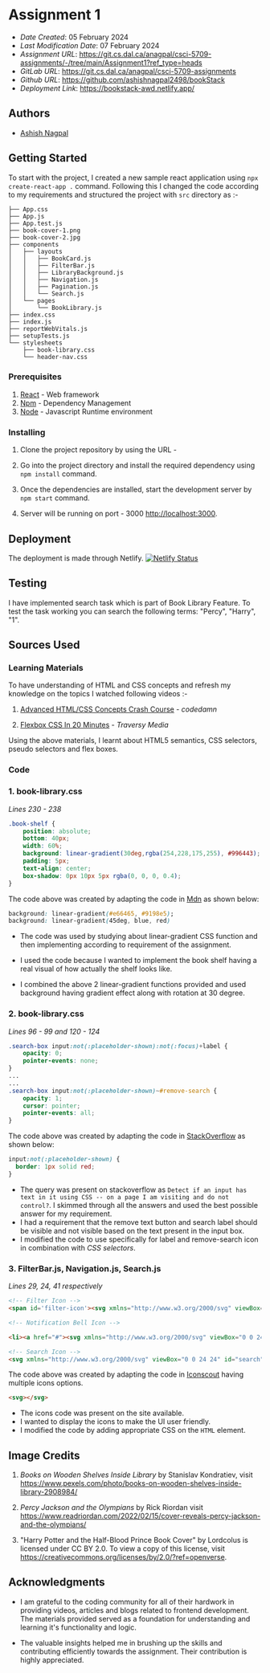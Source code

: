 
# Assignment 1

* *Date Created*: 05 February 2024
* *Last Modification Date*: 07 February 2024
* *Assignment URL*: https://git.cs.dal.ca/anagpal/csci-5709-assignments/-/tree/main/Assignment1?ref_type=heads
* *GitLab URL*: https://git.cs.dal.ca/anagpal/csci-5709-assignments
* *Github URL*: https://github.com/ashishnagpal2498/bookStack
* *Deployment Link*: https://bookstack-awd.netlify.app/


## Authors

* [Ashish Nagpal](ashish.nagpal@dal.ca)

## Getting Started

To start with the project, I created a new sample react application using ```npx create-react-app .``` command. Following this I changed the code according to my requirements and structured the project with ``src`` directory as :-
```
├── App.css
├── App.js
├── App.test.js
├── book-cover-1.png
├── book-cover-2.jpg
├── components
│   ├── layouts
│   │   ├── BookCard.js
│   │   ├── FilterBar.js
│   │   ├── LibraryBackground.js
│   │   ├── Navigation.js
│   │   ├── Pagination.js
│   │   └── Search.js
│   └── pages
│       └── BookLibrary.js
├── index.css
├── index.js
├── reportWebVitals.js
├── setupTests.js
└── stylesheets
    ├── book-library.css
    └── header-nav.css
```

### Prerequisites

1. [React](https://legacy.reactjs.org/docs/getting-started.html/) - Web framework
2. [Npm](https://docs.npmjs.com//) - Dependency Management
3. [Node](https://nodejs.org/docs/latest/api/) - Javascript Runtime environment

### Installing

1. Clone the project repository by using the URL - 

2. Go into the project directory and install the required dependency using ```npm install``` command.

3. Once the dependencies are installed, start the development server by ```npm start``` command.

4. Server will be running on port - 3000 [http://localhost:3000](http://localhost:3000). 

## Deployment

The deployment is made through Netlify. 
[![Netlify Status](https://api.netlify.com/api/v1/badges/91e4c658-01a7-4e65-a1eb-f70557c9f365/deploy-status)](https://app.netlify.com/sites/bookstack-awd/deploys)

## Testing
I have implemented search task which is part of Book Library Feature. To test the task working you can search the following terms: "Percy", "Harry", "1".

## Sources Used

### Learning Materials
To have understanding of HTML and CSS concepts and refresh my knowledge on the topics I watched following videos :-
1. [Advanced HTML/CSS Concepts Crash Course](https://www.youtube.com/watch?v=XhqEuyWjbdo) - *codedamn*

2. [Flexbox CSS In 20 Minutes](https://www.youtube.com/watch?v=JJSoEo8JSnc) - *Traversy Media*

Using the above materials, I learnt about HTML5 semantics, CSS selectors, pseudo selectors and flex boxes.

### Code 

### 1.  book-library.css

*Lines 230 - 238*

```css
.book-shelf {
    position: absolute;
    bottom: 40px;
    width: 60%;
    background: linear-gradient(30deg,rgba(254,228,175,255), #996443); /* Used here */
    padding: 5px;
    text-align: center;
    box-shadow: 0px 10px 5px rgba(0, 0, 0, 0.4);
} 

```

The code above was created by adapting the code in [Mdn](https://developer.mozilla.org/en-US/docs/Web/CSS/gradient/linear-gradient) as shown below: 

```css
background: linear-gradient(#e66465, #9198e5);
background: linear-gradient(45deg, blue, red)

```

- The code was used by studying about linear-gradient CSS function and then implementing according to requirement of the assignment.

- I used the code because I wanted to implement the book shelf having a real visual of how actually the shelf looks like.

- I combined the above 2 linear-gradient functions provided and used background having gradient effect along with rotation at 30 degree.

### 2. book-library.css

*Lines 96 - 99 and 120 - 124*

```css
.search-box input:not(:placeholder-shown):not(:focus)+label {
    opacity: 0;
    pointer-events: none;
}
...
...
.search-box input:not(:placeholder-shown)~#remove-search {
    opacity: 1;
    cursor: pointer;
    pointer-events: all;
}
```

The code above was created by adapting the code in [StackOverflow](https://stackoverflow.com/a/61130966) as shown below: 

```css
input:not(:placeholder-shown) {
  border: 1px solid red;
}
```

- The query was present on stackoverflow as ``` Detect if an input has text in it using CSS -- on a page I am visiting and do not control? ```. I skimmed through all the answers and used the best possible answer for my requirement.
- I had a requirement that the remove text button and search label should be visible and not visible based on the text present in the input box. 
- I modified the code to use specifically for label and remove-search icon in combination with *CSS selectors*.

### 3. FilterBar.js, Navigation.js, Search.js

*Lines 29, 24, 41 respectively*

```html
<!-- Filter Icon -->
<span id='filter-icon'><svg xmlns="http://www.w3.org/2000/svg" viewBox="0 0 32 32" id="filter"><path d="M2 7h.142a3.981 3.981 0 0 0 7.716 0H30a1 1 0 0 0 0-2H9.858a3.981 3.981 0 0 0-7.716 0H2a1 1 0 0 0 0 2zm4-3a2 2 0 1 1-2 2 2 2 0 0 1 2-2zm24 11h-.142a3.981 3.981 0 0 0-7.716 0H2a1 1 0 0 0 0 2h20.142a3.981 3.981 0 0 0 7.716 0H30a1 1 0 0 0 0-2zm-4 3a2 2 0 1 1 2-2 2 2 0 0 1-2 2zm4 7H19.858a3.981 3.981 0 0 0-7.716 0H2a1 1 0 0 0 0 2h10.142a3.981 3.981 0 0 0 7.716 0H30a1 1 0 0 0 0-2zm-14 3a2 2 0 1 1 2-2 2 2 0 0 1-2 2z"></path></svg> </span>

<!-- Notification Bell Icon -->

<li><a href="#"><svg xmlns="http://www.w3.org/2000/svg" viewBox="0 0 24 24" id="Bell"><g data-name="Layer 2" fill="#ffffff" ><g data-name="bell" fill="#ffffff" ><rect width="24" height="24" opacity="0" fill="#ffffff" ></rect><path d="M20.52 15.21l-1.8-1.81V8.94a6.86 6.86 0 0 0-5.82-6.88 6.74 6.74 0 0 0-7.62 6.67v4.67l-1.8 1.81A1.64 1.64 0 0 0 4.64 18H8v.34A3.84 3.84 0 0 0 12 22a3.84 3.84 0 0 0 4-3.66V18h3.36a1.64 1.64 0 0 0 1.16-2.79zM14 18.34A1.88 1.88 0 0 1 12 20a1.88 1.88 0 0 1-2-1.66V18h4zM5.51 16l1.18-1.18a2 2 0 0 0 .59-1.42V8.73A4.73 4.73 0 0 1 8.9 5.17 4.67 4.67 0 0 1 12.64 4a4.86 4.86 0 0 1 4.08 4.9v4.5a2 2 0 0 0 .58 1.42L18.49 16z" fill="#ffffff"></path></g></g></svg></a></li>

<!-- Search Icon -->
<svg xmlns="http://www.w3.org/2000/svg" viewBox="0 0 24 24" id="search"><g data-name="Layer 2"><path d="m20.71 19.29-3.4-3.39A7.92 7.92 0 0 0 19 11a8 8 0 1 0-8 8 7.92 7.92 0 0 0 4.9-1.69l3.39 3.4a1 1 0 0 0 1.42 0 1 1 0 0 0 0-1.42zM5 11a6 6 0 1 1 6 6 6 6 0 0 1-6-6z" data-name="search"></path></g></svg>

```
The code above was created by adapting the code in [Iconscout](https://iconscout.com/icons/cross) having multiple icons options. 


```html
<svg></svg>
```


- The icons code was present on the site available.
- I wanted to display the icons to make the UI user friendly.
- I modified the code by adding appropriate CSS on the ``HTML`` element.

## Image Credits
1. *Books on Wooden Shelves Inside Library* by Stanislav Kondratiev, visit https://www.pexels.com/photo/books-on-wooden-shelves-inside-library-2908984/

2. *Percy Jackson and the Olympians* by Rick Riordan visit https://www.readriordan.com/2022/02/15/cover-reveals-percy-jackson-and-the-olympians/

3. "Harry Potter and the Half-Blood Prince Book Cover" by Lordcolus is licensed under CC BY 2.0. To view a copy of this license, visit https://creativecommons.org/licenses/by/2.0/?ref=openverse. 


## Acknowledgments
* I am grateful to the coding community for all of their hardwork in providing videos, articles and blogs related to frontend development. The materials provided served as a foundation for understanding and learning it's functionality and logic. 

* The valuable insights helped me in brushing up the skills and contributing efficiently towards the assignment. Their contribution is highly appreciated.